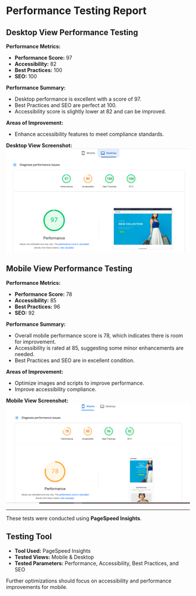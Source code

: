 # Performance Testing Report

## Desktop View Performance Testing

**Performance Metrics:**
- **Performance Score:** 97
- **Accessibility:** 82
- **Best Practices:** 100
- **SEO:** 100

**Performance Summary:**
- Desktop performance is excellent with a score of 97.
- Best Practices and SEO are perfect at 100.
- Accessibility score is slightly lower at 82 and can be improved.

**Areas of Improvement:**
- Enhance accessibility features to meet compliance standards.

**Desktop View Screenshot:**
![Desktop Performance](./destop.PNG)

## Mobile View Performance Testing

**Performance Metrics:**
- **Performance Score:** 78
- **Accessibility:** 85
- **Best Practices:** 96
- **SEO:** 92

**Performance Summary:**
- Overall mobile performance score is 78, which indicates there is room for improvement.
- Accessibility is rated at 85, suggesting some minor enhancements are needed.
- Best Practices and SEO are in excellent condition.

**Areas of Improvement:**
- Optimize images and scripts to improve performance.
- Improve accessibility compliance.

**Mobile View Screenshot:**
![Mobile Performance](./mobile.PNG)

---
These tests were conducted using **PageSpeed Insights**.

## Testing Tool
- **Tool Used:** PageSpeed Insights
- **Tested Views:** Mobile & Desktop
- **Tested Parameters:** Performance, Accessibility, Best Practices, and SEO

Further optimizations should focus on accessibility and performance improvements for mobile.

